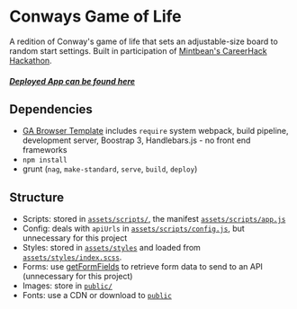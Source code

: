 
# Conways Game of Life
A redition of Conway's game of life that sets an adjustable-size board to random start settings.  Built in participation of [Mintbean's CareerHack Hackathon](https://www.mintbean.io/).
##### [Deployed App can be found here](https://srsexton94.github.io/conways-gameoflife/)

## Dependencies
* [GA Browser Template](https://git.generalassemb.ly/ga-wdi-boston/browser-template) includes `require` system webpack, build pipeline, development server, Boostrap 3, Handlebars.js - no front end frameworks
* `npm install`
* grunt (`nag`, `make-standard`, `serve`, `build`, `deploy`)


## Structure
* Scripts: stored in [`assets/scripts/`](assets/scripts), the manifest [`assets/scripts/app.js`](assets/scripts/app.js)
* Config: deals with `apiUrls` in [`assets/scripts/config.js`](assets/scripts/config.js), but unnecessary for this project
* Styles: stored in [`assets/styles`](assets/styles) and loaded from [`assets/styles/index.scss`](assets/styles/index.scss).
* Forms: use [getFormFields](get-form-fields.md) to retrieve form data to send to an API (unnecessary for this project)
* Images: store in [`public/`](public)
* Fonts: use a CDN or download to [`public`](public)
